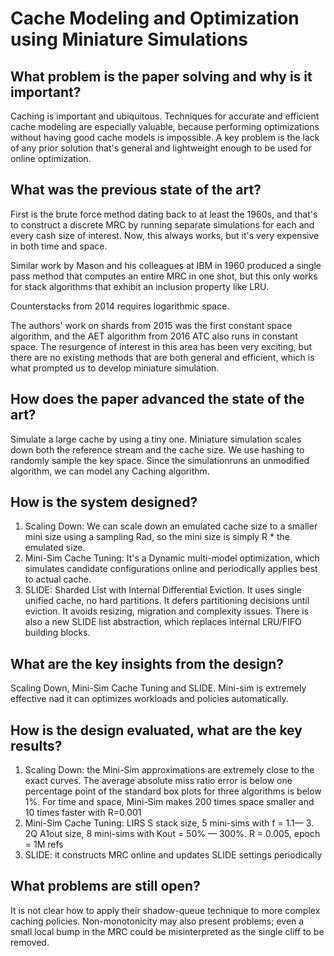 # Cache Modeling and Optimization using Miniature Simulations



## What problem is the paper solving and why is it important?

Caching is important and ubiquitous. Techniques for accurate and efficient cache modeling are especially valuable,  because performing optimizations without having good cache models is impossible. A key problem is the lack of any prior solution that's general and lightweight enough to be used for online optimization.



## What was the previous state of the art?	

First is the brute force method dating back to at least the 1960s, and that's to construct a discrete MRC by running separate simulations for each and every cash size of interest. Now, this always works, but it's very expensive in both time and space.

Similar work by Mason and his colleagues at IBM in 1960 produced a single pass method that computes an entire MRC in one shot, but this only works for stack algorithms that exhibit an inclusion property like LRU.

Counterstacks from 2014 requires logarithmic space.

The authors'  work on shards from 2015 was the first constant space algorithm, and the AET algorithm from 2016 ATC also runs in constant space. The resurgence of interest in this area has been very exciting, but there are no existing methods that are both general and efficient, which is what prompted us to develop miniature simulation.

## How does the paper advanced the state of the art?

Simulate a large cache by using a tiny one. Miniature simulation scales down both the reference stream and the cache size. We use hashing to randomly sample the key space. Since the simulationruns an unmodified algorithm, we can model any Caching algorithm.



## How is the system designed?

1. Scaling Down: We can scale down an emulated cache size to a smaller mini size using a sampling Rad, so the mini size is simply R * the emulated size.
2. Mini-Sim Cache Tuning: It's a Dynamic multi-model optimization, which simulates candidate configurations online and periodically applies best to actual cache.
3. SLIDE: Sharded List with Internal Differential Eviction. It uses single unified cache, no hard partitions. It defers partitioning decisions until eviction. It avoids resizing, migration and complexity issues. There is also a new SLIDE list abstraction, which replaces internal LRU/FIFO building blocks.



## What are the key insights from the design?

Scaling Down, Mini-Sim Cache Tuning and SLIDE. Mini-sim is extremely effective nad it can optimizes workloads and policies automatically.



## How is the design evaluated, what are the key results?

1. Scaling Down: the Mini-Sim approximations are extremely close to the exact curves. The average absolute miss ratio error is below one percentage point of the standard box plots for three algorithms is below 1%. For time and space, Mini-Sim makes 200 times space smaller and 10 times faster with R=0.001
2. Mini-Sim Cache Tuning: LIRS S stack size, 5 mini-sims with f = 1.1— 3. 2Q A1out size, 8 mini-sims with Kout = 50% — 300%. R = 0.005, epoch = 1M refs
3.  SLIDE: it constructs MRC online and updates SLIDE settings periodically



## What problems are still open?

It is not clear how to apply their shadow-queue technique to more complex caching policies. Non-monotonicity may also present problems; even a small local bump in the MRC could be misinterpreted as the single cliff to be removed.


